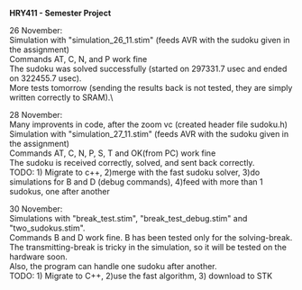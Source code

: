 **HRY411 - Semester Project**

26 November:\
Simulation with "simulation_26_11.stim" (feeds AVR with the sudoku given in the assignment)\
Commands AT, C, N, and P work fine\
The sudoku was solved successfully (started on 297331.7 usec and ended on 322455.7 usec).\
More tests tomorrow (sending the results back is not tested, they are simply written correctly to SRAM).\


28 November:\
Many improvents in code, after the zoom vc (created header file sudoku.h)
Simulation with "simulation_27_11.stim" (feeds AVR with the sudoku given in the assignment)\
Commands AT, C, N, P, S, T and OK(from PC) work fine\
The sudoku is received correctly, solved, and sent back correctly.\
TODO: 1) Migrate to c++, 2)merge with the fast sudoku solver, 3)do simulations for B and D (debug commands), 4)feed with more than 1 sudokus, one after another

30 November:\
Simulations with "break_test.stim", "break_test_debug.stim" and "two_sudokus.stim". \
Commands B and D work fine. B has been tested only for the solving-break. The transmitting-break is tricky in the simulation, so it will be tested on the hardware soon. \
Also, the program can handle one sudoku after another. \
TODO: 1) Migrate to C++, 2)use the fast algorithm, 3) download to STK



